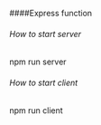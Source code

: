 ####Express function

###### How to start server
npm run server

###### How to start client
npm run client